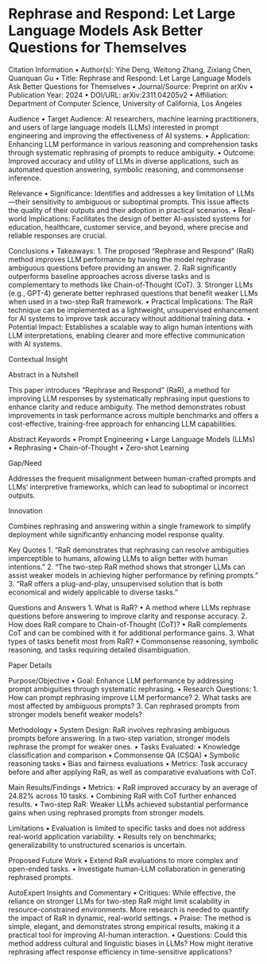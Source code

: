 # Rephrase and Respond: Let Large Language Models Ask Better Questions for Themselves

Citation Information
	•	Author(s): Yihe Deng, Weitong Zhang, Zixiang Chen, Quanquan Gu
	•	Title: Rephrase and Respond: Let Large Language Models Ask Better Questions for Themselves
	•	Journal/Source: Preprint on arXiv
	•	Publication Year: 2024
	•	DOI/URL: arXiv:2311.04205v2
	•	Affiliation: Department of Computer Science, University of California, Los Angeles

Audience
	•	Target Audience: AI researchers, machine learning practitioners, and users of large language models (LLMs) interested in prompt engineering and improving the effectiveness of AI systems.
	•	Application: Enhancing LLM performance in various reasoning and comprehension tasks through systematic rephrasing of prompts to reduce ambiguity.
	•	Outcome: Improved accuracy and utility of LLMs in diverse applications, such as automated question answering, symbolic reasoning, and commonsense inference.

Relevance
	•	Significance: Identifies and addresses a key limitation of LLMs—their sensitivity to ambiguous or suboptimal prompts. This issue affects the quality of their outputs and their adoption in practical scenarios.
	•	Real-world Implications: Facilitates the design of better AI-assisted systems for education, healthcare, customer service, and beyond, where precise and reliable responses are crucial.

Conclusions
	•	Takeaways:
	1.	The proposed “Rephrase and Respond” (RaR) method improves LLM performance by having the model rephrase ambiguous questions before providing an answer.
	2.	RaR significantly outperforms baseline approaches across diverse tasks and is complementary to methods like Chain-of-Thought (CoT).
	3.	Stronger LLMs (e.g., GPT-4) generate better rephrased questions that benefit weaker LLMs when used in a two-step RaR framework.
	•	Practical Implications: The RaR technique can be implemented as a lightweight, unsupervised enhancement for AI systems to improve task accuracy without additional training data.
	•	Potential Impact: Establishes a scalable way to align human intentions with LLM interpretations, enabling clearer and more effective communication with AI systems.

Contextual Insight

Abstract in a Nutshell

This paper introduces “Rephrase and Respond” (RaR), a method for improving LLM responses by systematically rephrasing input questions to enhance clarity and reduce ambiguity. The method demonstrates robust improvements in task performance across multiple benchmarks and offers a cost-effective, training-free approach for enhancing LLM capabilities.

Abstract Keywords
	•	Prompt Engineering
	•	Large Language Models (LLMs)
	•	Rephrasing
	•	Chain-of-Thought
	•	Zero-shot Learning

Gap/Need

Addresses the frequent misalignment between human-crafted prompts and LLMs’ interpretive frameworks, which can lead to suboptimal or incorrect outputs.

Innovation

Combines rephrasing and answering within a single framework to simplify deployment while significantly enhancing model response quality.

Key Quotes
	1.	“RaR demonstrates that rephrasing can resolve ambiguities imperceptible to humans, allowing LLMs to align better with human intentions.”
	2.	“The two-step RaR method shows that stronger LLMs can assist weaker models in achieving higher performance by refining prompts.”
	3.	“RaR offers a plug-and-play, unsupervised solution that is both economical and widely applicable to diverse tasks.”

Questions and Answers
	1.	What is RaR?
	•	A method where LLMs rephrase questions before answering to improve clarity and response accuracy.
	2.	How does RaR compare to Chain-of-Thought (CoT)?
	•	RaR complements CoT and can be combined with it for additional performance gains.
	3.	What types of tasks benefit most from RaR?
	•	Commonsense reasoning, symbolic reasoning, and tasks requiring detailed disambiguation.

Paper Details

Purpose/Objective
	•	Goal: Enhance LLM performance by addressing prompt ambiguities through systematic rephrasing.
	•	Research Questions:
	1.	How can prompt rephrasing improve LLM performance?
	2.	What tasks are most affected by ambiguous prompts?
	3.	Can rephrased prompts from stronger models benefit weaker models?

Methodology
	•	System Design: RaR involves rephrasing ambiguous prompts before answering. In a two-step variation, stronger models rephrase the prompt for weaker ones.
	•	Tasks Evaluated:
	•	Knowledge classification and comparison
	•	Commonsense QA (CSQA)
	•	Symbolic reasoning tasks
	•	Bias and fairness evaluations
	•	Metrics: Task accuracy before and after applying RaR, as well as comparative evaluations with CoT.

Main Results/Findings
	•	Metrics:
	•	RaR improved accuracy by an average of 24.82% across 10 tasks.
	•	Combining RaR with CoT further enhanced results.
	•	Two-step RaR: Weaker LLMs achieved substantial performance gains when using rephrased prompts from stronger models.

Limitations
	•	Evaluation is limited to specific tasks and does not address real-world application variability.
	•	Results rely on benchmarks; generalizability to unstructured scenarios is uncertain.

Proposed Future Work
	•	Extend RaR evaluations to more complex and open-ended tasks.
	•	Investigate human-LLM collaboration in generating rephrased prompts.

AutoExpert Insights and Commentary
	•	Critiques: While effective, the reliance on stronger LLMs for two-step RaR might limit scalability in resource-constrained environments. More research is needed to quantify the impact of RaR in dynamic, real-world settings.
	•	Praise: The method is simple, elegant, and demonstrates strong empirical results, making it a practical tool for improving AI-human interaction.
	•	Questions: Could this method address cultural and linguistic biases in LLMs? How might iterative rephrasing affect response efficiency in time-sensitive applications?
